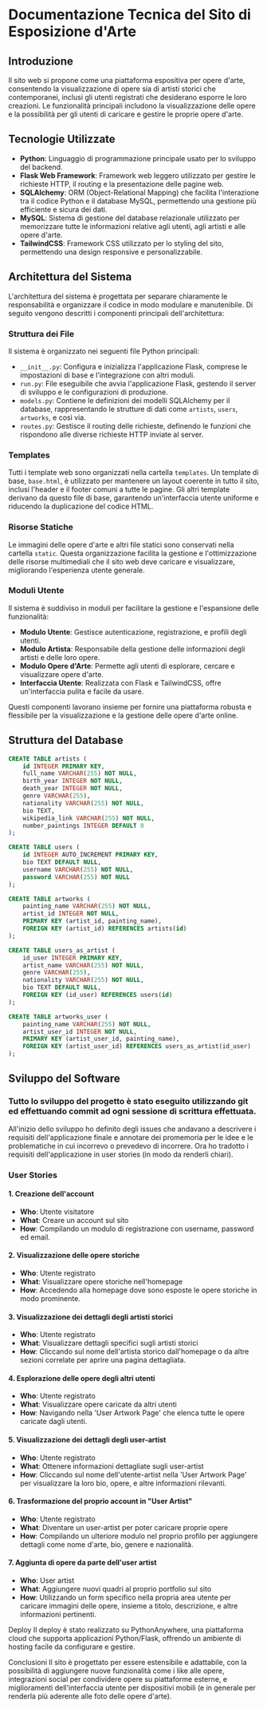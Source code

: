# Documentazione Tecnica del Sito di Esposizione d'Arte

## Introduzione
Il sito web si propone come una piattaforma espositiva per opere d'arte, consentendo la visualizzazione di opere sia di artisti storici che contemporanei, inclusi gli utenti registrati che desiderano esporre le loro creazioni. Le funzionalità principali includono la visualizzazione delle opere e la possibilità per gli utenti di caricare e gestire le proprie opere d'arte.

## Tecnologie Utilizzate
- **Python**: Linguaggio di programmazione principale usato per lo sviluppo del backend.
- **Flask Web Framework**: Framework web leggero utilizzato per gestire le richieste HTTP, il routing e la presentazione delle pagine web.
- **SQLAlchemy**: ORM (Object-Relational Mapping) che facilita l'interazione tra il codice Python e il database MySQL, permettendo una gestione più efficiente e sicura dei dati.
- **MySQL**: Sistema di gestione del database relazionale utilizzato per memorizzare tutte le informazioni relative agli utenti, agli artisti e alle opere d'arte.
- **TailwindCSS**: Framework CSS utilizzato per lo styling del sito, permettendo una design responsive e personalizzabile.

## Architettura del Sistema
L'architettura del sistema è progettata per separare chiaramente le responsabilità e organizzare il codice in modo modulare e manutenibile. Di seguito vengono descritti i componenti principali dell'architettura:

### Struttura dei File
Il sistema è organizzato nei seguenti file Python principali:
- `__init__.py`: Configura e inizializza l'applicazione Flask, comprese le impostazioni di base e l'integrazione con altri moduli.
- `run.py`: File eseguibile che avvia l'applicazione Flask, gestendo il server di sviluppo e le configurazioni di produzione.
- `models.py`: Contiene le definizioni dei modelli SQLAlchemy per il database, rappresentando le strutture di dati come `artists`, `users`, `artworks`, e così via.
- `routes.py`: Gestisce il routing delle richieste, definendo le funzioni che rispondono alle diverse richieste HTTP inviate al server.

### Templates
Tutti i template web sono organizzati nella cartella `templates`. Un template di base, `base.html`, è utilizzato per mantenere un layout coerente in tutto il sito, inclusi l'header e il footer comuni a tutte le pagine. Gli altri template derivano da questo file di base, garantendo un'interfaccia utente uniforme e riducendo la duplicazione del codice HTML.

### Risorse Statiche
Le immagini delle opere d'arte e altri file statici sono conservati nella cartella `static`. Questa organizzazione facilita la gestione e l'ottimizzazione delle risorse multimediali che il sito web deve caricare e visualizzare, migliorando l'esperienza utente generale.

### Moduli Utente
Il sistema è suddiviso in moduli per facilitare la gestione e l'espansione delle funzionalità:
- **Modulo Utente**: Gestisce autenticazione, registrazione, e profili degli utenti.
- **Modulo Artista**: Responsabile della gestione delle informazioni degli artisti e delle loro opere.
- **Modulo Opere d'Arte**: Permette agli utenti di esplorare, cercare e visualizzare opere d'arte.
- **Interfaccia Utente**: Realizzata con Flask e TailwindCSS, offre un'interfaccia pulita e facile da usare.

Questi componenti lavorano insieme per fornire una piattaforma robusta e flessibile per la visualizzazione e la gestione delle opere d'arte online.

## Struttura del Database
```sql
CREATE TABLE artists (
    id INTEGER PRIMARY KEY,
    full_name VARCHAR(255) NOT NULL,
    birth_year INTEGER NOT NULL,
    death_year INTEGER NOT NULL,
    genre VARCHAR(255),
    nationality VARCHAR(255) NOT NULL,
    bio TEXT,
    wikipedia_link VARCHAR(255) NOT NULL,
    number_paintings INTEGER DEFAULT 0
);

CREATE TABLE users (
    id INTEGER AUTO_INCREMENT PRIMARY KEY,
    bio TEXT DEFAULT NULL,
    username VARCHAR(255) NOT NULL,
    password VARCHAR(255) NOT NULL
);

CREATE TABLE artworks (
    painting_name VARCHAR(255) NOT NULL,
    artist_id INTEGER NOT NULL,
    PRIMARY KEY (artist_id, painting_name),
    FOREIGN KEY (artist_id) REFERENCES artists(id)
);

CREATE TABLE users_as_artist (
    id_user INTEGER PRIMARY KEY,
    artist_name VARCHAR(255) NOT NULL,
    genre VARCHAR(255),
    nationality VARCHAR(255) NOT NULL,
    bio TEXT DEFAULT NULL,
    FOREIGN KEY (id_user) REFERENCES users(id)
);

CREATE TABLE artworks_user (
    painting_name VARCHAR(255) NOT NULL,
    artist_user_id INTEGER NOT NULL,
    PRIMARY KEY (artist_user_id, painting_name),
    FOREIGN KEY (artist_user_id) REFERENCES users_as_artist(id_user)
);
```

## Sviluppo del Software
### Tutto lo sviluppo del progetto è stato eseguito utilizzando git ed effettuando commit ad ogni sessione di scrittura effettuata.
All'inizio dello sviluppo ho definito degli issues che andavano a descrivere i requisiti dell'applicazione finale e annotare dei promemoria per le idee e le problematiche in cui incorrevo o prevedevo di incorrere. Ora ho tradotto i requisiti dell'applicazione in user stories (in modo da renderli chiari).

### User Stories

#### 1. Creazione dell'account
- **Who**: Utente visitatore
- **What**: Creare un account sul sito
- **How**: Compilando un modulo di registrazione con username, password ed email.

#### 2. Visualizzazione delle opere storiche
- **Who**: Utente registrato
- **What**: Visualizzare opere storiche nell'homepage
- **How**: Accedendo alla homepage dove sono esposte le opere storiche in modo prominente.

#### 3. Visualizzazione dei dettagli degli artisti storici
- **Who**: Utente registrato
- **What**: Visualizzare dettagli specifici sugli artisti storici
- **How**: Cliccando sul nome dell'artista storico dall'homepage o da altre sezioni correlate per aprire una pagina dettagliata.

#### 4. Esplorazione delle opere degli altri utenti
- **Who**: Utente registrato
- **What**: Visualizzare opere caricate da altri utenti
- **How**: Navigando nella 'User Artwork Page' che elenca tutte le opere caricate dagli utenti.

#### 5. Visualizzazione dei dettagli degli user-artist
- **Who**: Utente registrato
- **What**: Ottenere informazioni dettagliate sugli user-artist
- **How**: Cliccando sul nome dell'utente-artist nella 'User Artwork Page' per visualizzare la loro bio, opere, e altre informazioni rilevanti.

#### 6. Trasformazione del proprio account in "User Artist"
- **Who**: Utente registrato
- **What**: Diventare un user-artist per poter caricare proprie opere
- **How**: Compilando un ulteriore modulo nel proprio profilo per aggiungere dettagli come nome d'arte, bio, genere e nazionalità.

#### 7. Aggiunta di opere da parte dell'user artist
- **Who**: User artist
- **What**: Aggiungere nuovi quadri al proprio portfolio sul sito
- **How**: Utilizzando un form specifico nella propria area utente per caricare immagini delle opere, insieme a titolo, descrizione, e altre informazioni pertinenti.

Deploy
Il deploy è stato realizzato su PythonAnywhere, una piattaforma cloud che supporta applicazioni Python/Flask, offrendo un ambiente di hosting facile da configurare e gestire.

Conclusioni
Il sito è progettato per essere estensibile e adattabile, con la possibilità di aggiungere nuove funzionalità come i like alle opere, integrazioni social per condividere opere su piattaforme esterne, e miglioramenti dell'interfaccia utente per dispositivi mobili (e in generale per renderla più aderente alle foto delle opere d'arte).
